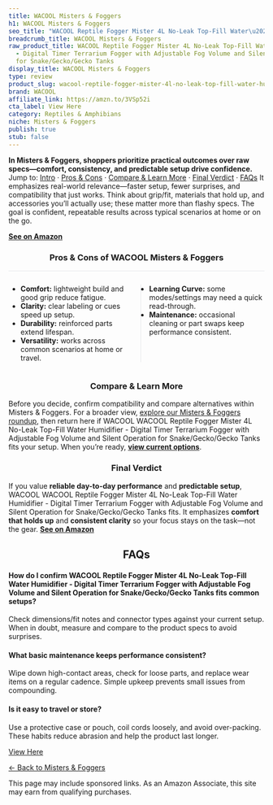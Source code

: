 ```yaml
---
title: WACOOL Misters & Foggers
h1: WACOOL Misters & Foggers
seo_title: "WACOOL Reptile Fogger Mister 4L No-Leak Top-Fill Water\u2026"
breadcrumb_title: WACOOL Misters & Foggers
raw_product_title: WACOOL Reptile Fogger Mister 4L No-Leak Top-Fill Water Humidifier
  - Digital Timer Terrarium Fogger with Adjustable Fog Volume and Silent Operation
  for Snake/Gecko/Gecko Tanks
display_title: WACOOL Misters & Foggers
type: review
product_slug: wacool-reptile-fogger-mister-4l-no-leak-top-fill-water-humidifier-digit-f68e5bab
brand: WACOOL
affiliate_link: https://amzn.to/3VSp52i
cta_label: View Here
category: Reptiles & Amphibians
niche: Misters & Foggers
publish: true
stub: false
---
```


<div id="intro" class="full-width"><p><strong>In Misters & Foggers, shoppers prioritize practical outcomes over raw specs&mdash;comfort, consistency, and predictable setup drive confidence.</strong> Jump to: <a href="#intro">Intro</a> · <a href="#pros-cons">Pros &amp; Cons</a> · <a href="#compare-more">Compare &amp; Learn More</a> · <a href="#verdict">Final Verdict</a> · <a href="#faqs">FAQs</a> It emphasizes real-world relevance&mdash;faster setup, fewer surprises, and compatibility that just works. Think about grip/fit, materials that hold up, and accessories you’ll actually use; these matter more than flashy specs. The goal is confident, repeatable results across typical scenarios at home or on the go.</p><p><a href="https://amzn.to/3VSp52i" rel="nofollow sponsored noopener" target="_blank"><strong>See on Amazon</strong></a></p></div>
<h3 id="pros-cons" style="text-align:center;">Pros &amp; Cons of WACOOL Misters & Foggers</h3>
<div class="pc-grid" style="display:grid;grid-template-columns:1fr 1fr;gap:16px;border-top:1px solid #e5e7eb;padding-top:12px;">
  <ul>
    <li><strong>Comfort:</strong> lightweight build and good grip reduce fatigue.</li>
    <li><strong>Clarity:</strong> clear labeling or cues speed up setup.</li>
    <li><strong>Durability:</strong> reinforced parts extend lifespan.</li>
    <li><strong>Versatility:</strong> works across common scenarios at home or travel.</li>
  </ul>
  <ul style="border-left:1px solid #e5e7eb;padding-left:16px;">
    <li><strong>Learning Curve:</strong> some modes/settings may need a quick read-through.</li>
    <li><strong>Maintenance:</strong> occasional cleaning or part swaps keep performance consistent.</li>
  </ul>
</div>


<h3 id="compare-more" style="text-align:center;">Compare &amp; Learn More</h3>
<p>Before you decide, confirm compatibility and compare alternatives within Misters & Foggers. For a broader view, <a href="#">explore our Misters & Foggers roundup</a>, then return here if WACOOL WACOOL Reptile Fogger Mister 4L No-Leak Top-Fill Water Humidifier - Digital Timer Terrarium Fogger with Adjustable Fog Volume and Silent Operation for Snake/Gecko/Gecko Tanks fits your setup. When you’re ready, <a href="https://amzn.to/3VSp52i" rel="nofollow sponsored noopener" target="_blank"><strong>view current options</strong></a>.</p>

<h3 id="verdict" style="text-align:center;">Final Verdict</h3>
<p>If you value <strong>reliable day-to-day performance</strong> and <strong>predictable setup</strong>, WACOOL WACOOL Reptile Fogger Mister 4L No-Leak Top-Fill Water Humidifier - Digital Timer Terrarium Fogger with Adjustable Fog Volume and Silent Operation for Snake/Gecko/Gecko Tanks fits. It emphasizes <strong>comfort that holds up</strong> and <strong>consistent clarity</strong> so your focus stays on the task&mdash;not the gear. <a href="https://amzn.to/3VSp52i" rel="nofollow sponsored noopener" target="_blank"><strong>See on Amazon</strong></a></p>

<h2 id="faqs" style="text-align:center;">FAQs</h2>
<h4><strong>How do I confirm WACOOL Reptile Fogger Mister 4L No-Leak Top-Fill Water Humidifier - Digital Timer Terrarium Fogger with Adjustable Fog Volume and Silent Operation for Snake/Gecko/Gecko Tanks fits common setups?</strong></h4>
<p>Check dimensions/fit notes and connector types against your current setup. When in doubt, measure and compare to the product specs to avoid surprises.</p>
<h4><strong>What basic maintenance keeps performance consistent?</strong></h4>
<p>Wipe down high-contact areas, check for loose parts, and replace wear items on a regular cadence. Simple upkeep prevents small issues from compounding.</p>
<h4><strong>Is it easy to travel or store?</strong></h4>
<p>Use a protective case or pouch, coil cords loosely, and avoid over-packing. These habits reduce abrasion and help the product last longer.</p>

<p><a class="btn" href="https://amzn.to/3VSp52i" target="_blank" rel="nofollow sponsored noopener">View Here</a></p>
<p><a href="/roundups/reptiles-amphibians/misters-foggers/">← Back to Misters & Foggers</a></p>
<aside class="disclosure">This page may include sponsored links. As an Amazon Associate, this site may earn from qualifying purchases.</aside>
